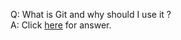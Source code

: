Q: What is Git and why should I use it ? <br/>
A: Click [here](https://www.quora.com/What-is-Git-and-why-should-I-use-it) for answer.
